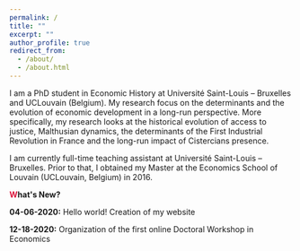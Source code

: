 ```yaml
---
permalink: /
title: ""
excerpt: ""
author_profile: true
redirect_from: 
  - /about/
  - /about.html
---
```



I am a PhD student in Economic History at Université Saint-Louis – Bruxelles and UCLouvain (Belgium). My research focus on the determinants and the evolution of economic development in a long-run perspective. More specifically, my research looks at the historical evolution of access to justice, Malthusian dynamics, the determinants of the First Industrial Revolution in France and the long-run impact of Cistercians presence.

I am currently full-time teaching assistant at Université Saint-Louis – Bruxelles. Prior to that, I obtained my Master at the Economics School of Louvain (UCLouvain, Belgium) in 2016.

<span style="color:#dc143c"> **W**</span>**hat's New?**

**04-06-2020:** Hello world! Creation of my website 

**12-18-2020:** Organization of the first online Doctoral Workshop in Economics 
